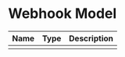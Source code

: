 # Webhook Model

| Name          | Type          | Description   |
|---------------|---------------|---------------|
|               |               |               |

